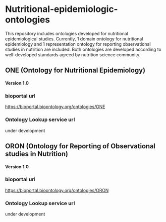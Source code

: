 # Nutritional-epidemiologic-ontologies
This repository includes ontologies developed for nutritional epidemiological studies.
Currently, 1 domain ontology for nutritional epidemiology and 1 representation ontology for reporting observational studies in nutrition are included. Both ontologies are developed according to well-developed standards agreed by nutrition science community.



<h2 align="left">ONE (Ontology for Nutritional Epidemiology) </h2>
<h4 align="left">Version 1.0 </h4>

### bioportal url

https://bioportal.bioontology.org/ontologies/ONE

### Ontology Lookup service url

under development


<h2 align="left">ORON (Ontology for Reporting of Observational studies in Nutrition) </h2>
<h4 align="left">Version 1.0 </h4>

### bioportal url

https://bioportal.bioontology.org/ontologies/ORON

### Ontology Lookup service url

under development
